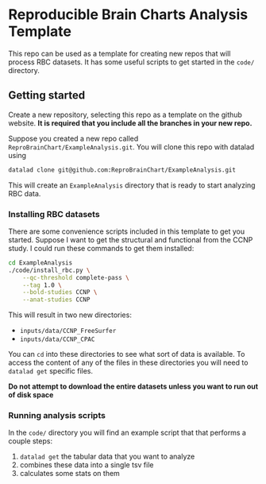 # Reproducible Brain Charts Analysis Template

This repo can be used as a template for creating new repos that will
process RBC datasets. It has some useful scripts to get started in
the `code/` directory.

## Getting started

Create a new repository, selecting this repo as a template on the
github website.
**It is required that you include all the branches in your new repo.**

Suppose you created a new repo called `ReproBrainChart/ExampleAnalysis.git`.
You will clone this repo with datalad using

```bash
datalad clone git@github.com:ReproBrainChart/ExampleAnalysis.git
```

This will create an `ExampleAnalysis` directory that is ready to start
analyzing RBC data.

### Installing RBC datasets

There are some convenience scripts included in this template to get you started.
Suppose I want to get the structural and functional from the CCNP study. I could
run these commands to get them installed:

```bash
cd ExampleAnalysis
./code/install_rbc.py \
    --qc-threshold complete-pass \
    --tag 1.0 \
    --bold-studies CCNP \
    --anat-studies CCNP
```

This will result in two new directories:
  * `inputs/data/CCNP_FreeSurfer`
  * `inputs/data/CCNP_CPAC`

You can `cd` into these directories to see what sort of data is
available. To access the content of any of the files in these directories
you will need to `datalad get` specific files.

**Do not attempt to download the entire datasets unless you want to run out of disk space**


### Running analysis scripts

In the `code/` directory you will find an example script that that performs
a couple steps:

  1) `datalad get` the tabular data that you want to analyze
  2) combines these data into a single tsv file
  3) calculates some stats on them

